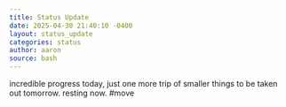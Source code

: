 ```yaml
---
title: Status Update
date: 2025-04-30 21:40:10 -0400
layout: status_update
categories: status
author: aaron
source: bash
---
```

incredible progress today, just one more trip of smaller things to be taken out tomorrow. resting now. #move
